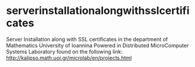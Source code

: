 # serverinstallationalongwithsslcertificates
Server Installation along with SSL certificates in the department of Mathematics University of Ioannina
Powered in Distributed MicroComputer Systems Laboratory found on the following link: http://kalipso.math.uoi.gr/microlab/en/projects.html
